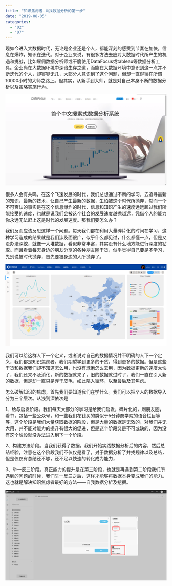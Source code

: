 ```yaml
---
title: "知识焦虑者—自我数据分析的第一步"
date: "2019-08-05"
categories: 
  - "02"
  - "07"
---
```


现如今进入大数据时代，无论是企业还是个人，都能深刻的感受到节奏在加快，信息在爆炸，知识在迭代。对于企业来说，有很多方法去应对大数据时代所产生的机遇和挑战，比如雇佣数据分析师或干脆使用DataFocus或tableau等数据分析工具。企业尚在大数据环境中深谙生存之道，而能在大数据环境中意识到这一点并不断迭代的个人，却寥寥无几，大部分人意识到了这个问题，但却一直徘徊在所谓10000小时的大师之路上。但其实，从新手到大师，就是对自己本身不断的数据分析以及策略实施行为。

![](images/word-image-235.png)

很多人会有共鸣，在这个飞速发展的时代，我们总想通过不断的学习，去追寻最新的知识，最新的技术，让自己产生最新的数据，生怕被这个时代所抛弃，然而一个不可否认的事实是在这个信息爆炸的时代，信息和知识产生的速度远远超过我们所能接受的速度，也就是说我们会被这个社会的发展速度越抛越远，凭借个人的能力你永远无法赶上这是时代的发展速度。那我们要怎么办？

我们反而应该反思这样一个问题。每天我们都在利用大量碎片化的时间在学习，这种学习造成的结果就是我们涉及面很广，似乎什么都见过，什么都懂一点，但是又没办法深挖，就像一大堆数据，看似非常丰富，其实没有什么地方能进行深度的钻取。而且看着每天身边的朋友分享的各种朋友圈干货，似乎觉得自己要是不学习，先别说被时代抛弃，首先要被身边的人所抛弃了。

![](images/word-image-144.png)

我们可以给这群人下一个定义，或者说对自己的数据情况并不明确的人下一个定义，我们都是知识焦虑者。我们期望学到更多的干货，得到更多的数据。但是这些干货和数据我们却不知道怎么用，也没有琢磨怎么去用，因为数据更新的速度太快了，我们还来不及消化，新的数据就来了，旧的数据就过时了，我们一直在引入新的数据，但是却一直只是浮于皮毛，如此陷入循环，以至最后及其焦虑。

怎么破解知识的焦虑，首先我们要知道我们在学什么。我们可以把个人的数据导入分为三个层次。从浅到深依次是

1、给与启发阶段。我们每天大部分的学习是给我们启发，碎片化的，刷朋友圈，看书，包括一些公众号，和一些我们花钱买的类似于5分钟商学院的语音栏目等等，这个阶段是我们大量获取数据的阶段，但是大量的数据是无效的，对我们并无大用，并不能对能力的提升有很大的促进，但是这个阶段又是不可或缺的，因为没有这个阶段就没办法进入到下一个阶段。

2、构建方法阶段。当我们获得了数据，我们开始实践数据分析后的内容，然后总结经验，注意在这个阶段我们不仅仅是看了，对于数据分析了并找规律以及总结，但是仅仅有总结还不够，还不足以快速的转化成为能力，

3、举一反三阶段。真正能力的提升是在第三阶段，也就是再遇到第二阶段我们所遇到的问题的时候，我们举一反三之后，这样才能够将数据本身变成我们的能力。这也就是解决知识焦虑者最好的方法——自我数据分析及挖掘。

![](images/word-image-109.png)
